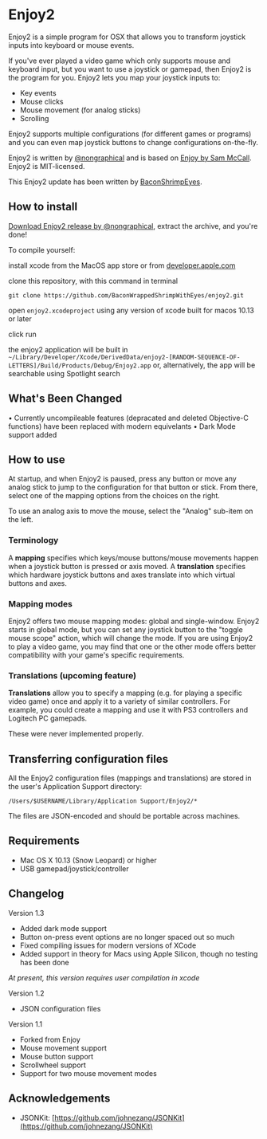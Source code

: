 Enjoy2
======

Enjoy2 is a simple program for OSX that allows you to transform joystick inputs into keyboard or mouse events.

If you've ever played a video game which only supports mouse and keyboard input, but you want to use a joystick or gamepad, then Enjoy2 is the program for you. Enjoy2 lets you map your joystick inputs to:

* Key events
* Mouse clicks
* Mouse movement (for analog sticks)
* Scrolling

Enjoy2 supports multiple configurations (for different games or programs) and you can even map joystick buttons to change configurations on-the-fly.

Enjoy2 is written by [@nongraphical](http://nongraphical.com) and is based on [Enjoy by Sam McCall](https://yukkurigames.com/enjoyable/). Enjoy2 is MIT-licensed.

This Enjoy2 update has been written by [BaconShrimpEyes](http://baconshrimpeyes.com).

## How to install

[Download Enjoy2 release by @nongraphical](http://nongraphical.s3-website-us-east-1.amazonaws.com/releases/Enjoy2.zip), extract the archive, and you're done!

To compile yourself:

install xcode from the MacOS app store or from [developer.apple.com](https://developer.apple.com/xcode/)

clone this repository, with this command in terminal

```
git clone https://github.com/BaconWrappedShrimpWithEyes/enjoy2.git
```

open `enjoy2.xcodeproject` using any version of xcode built for macos 10.13 or later

click run

the enjoy2 application will be built in `~/Library/Developer/Xcode/DerivedData/enjoy2-[RANDOM-SEQUENCE-OF-LETTERS]/Build/Products/Debug/Enjoy2.app` or, alternatively, the app will be searchable using Spotlight search

## What's Been Changed

• Currently uncompileable features (depracated and deleted Objective-C functions) have been replaced with modern equivelants
• Dark Mode support added

## How to use

At startup, and when Enjoy2 is paused, press any button or move any analog stick to jump to the configuration for that button or stick. From there, select one of the mapping options from the choices on the right.

To use an analog axis to move the mouse, select the "Analog" sub-item on the left.

### Terminology

A **mapping** specifies which keys/mouse buttons/mouse movements happen when a joystick button is pressed or axis moved. A **translation** specifies which hardware joystick buttons and axes translate into which virtual buttons and axes.

### Mapping modes

Enjoy2 offers two mouse mapping modes: global and single-window. Enjoy2 starts in global mode, but you can set any joystick button to the "toggle mouse scope" action, which will change the mode. If you are using Enjoy2 to play a video game, you may find that one or the other mode offers better compatibility with your game's specific requirements.

### Translations (upcoming feature)

**Translations** allow you to specify a mapping (e.g. for playing a specific video game) once and apply it to a variety of similar controllers. For example, you could create a mapping and use it with PS3 controllers and Logitech PC gamepads.

These were never implemented properly.

## Transferring configuration files

All the Enjoy2 configuration files (mappings and translations) are stored in the user's Application Support directory:

    /Users/$USERNAME/Library/Application Support/Enjoy2/*

The files are JSON-encoded and should be portable across machines.

## Requirements

* Mac OS X 10.13 (Snow Leopard) or higher
* USB gamepad/joystick/controller

## Changelog

Version 1.3

* Added dark mode support
* Button on-press event options are no longer spaced out so much
* Fixed compiling issues for modern versions of XCode
* Added support in theory for Macs using Apple Silicon, though no testing has been done

*At present, this version requires user compilation in xcode*

Version 1.2

* JSON configuration files

Version 1.1

* Forked from Enjoy
* Mouse movement support
* Mouse button support
* Scrollwheel support
* Support for two mouse movement modes

## Acknowledgements

* JSONKit: [https://github.com/johnezang/JSONKit](https://github.com/johnezang/JSONKit)

